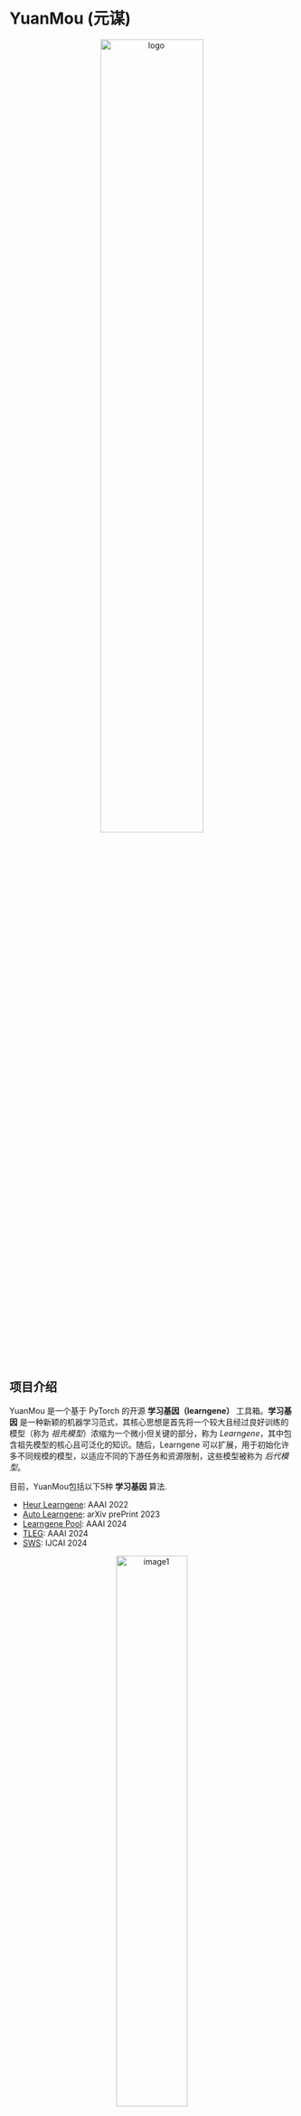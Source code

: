 # YuanMou (元谋)

<p align="center">
  <img src="./sources/logo.jpg" alt="logo" width="60%"/>
</p>



## 项目介绍

YuanMou 是一个基于 PyTorch 的开源 **学习基因（learngene）** 工具箱。**学习基因** 是一种新颖的机器学习范式，其核心思想是首先将一个较大且经过良好训练的模型（称为 *祖先模型*）浓缩为一个微小但关键的部分，称为 *Learngene*，其中包含祖先模型的核心且可泛化的知识。随后，Learngene 可以扩展，用于初始化许多不同规模的模型，以适应不同的下游任务和资源限制，这些模型被称为 *后代模型*。

目前，YuanMou包括以下5种 **学习基因** 算法.

+ [Heur Learngene]( https://arxiv.org/abs/2106.06788): AAAI 2022
+ [Auto Learngene](https://arxiv.org/abs/2305.02279): arXiv prePrint 2023
+ [Learngene Pool](https://arxiv.org/abs/2312.05743): AAAI 2024
+ [TLEG](https://arxiv.org/abs/2312.05614): AAAI 2024
+ [SWS](https://arxiv.org/abs/2404.16897): IJCAI 2024

<p align="center">
  <img src="./sources/fig1.png" alt="image1" width="50%"/>
</p>


## 项目优势

我们分别在当前广为人知的大型语言模型 [**Llama2-7B**](https://ai.meta.com/llama/) 上应用了Heur Learngene 和Auto Learngene, 并以原始的 [LoRa](https://arxiv.org/abs/2106.09685) 作为基线, 展示了 **学习基因** 具有以下优势：

+ ### 更好的模型表现

  通过采用Heur Learngene 和Auto Learngene，在大型语言模型上进行相同数量的训练轮次微调，可以带来性能提升。

<p align="center">
  <img src="./sources/fig2.jpg" alt="image2" width="40%"/>
</p>




+ ### 更快的收敛速度

 通过采用Heur Learngene 和Auto Learngene，大型语言模型收敛所需的训练轮次分别减少了 **30%** 和 **40%** 。.

<p align="center">
  <img src="./sources/fig3.jpg" alt="image3" width="40%"/>
</p>




+ ### 更少的GPU时间

 通过使用 Heur Learngene 和 Auto Learngene，对大型语言模型进行微调所需的 GPU 时间分别减少了 30% 和 40%，从而降低了资源成本。

<p align="center">
  <img src="./sources/fig4.jpg" alt="image4" width="40%"/>
</p>




+ ### 更少的训练样本

  通过使用 Heur Learngene 和 Auto Learngene，对大型语言模型进行微调所需的训练数据量分别仅为 60% 和 50%，从而进一步降低了资源成本。

<p align="center">
  <img src="./sources/fig5.jpg" alt="image5" width="40%"/>
</p>



## 开始训练！

以下提供一个在Llama2-7B上使Learngene Pool的样例，更多样例模板可参考 [examples](https://github.com/ZhenuYang/Yuanmou/tree/main/examples)

### 克隆项目

运行以下指令以克隆YuanMou项目并进入项目文件夹
```
git clone https://github.com/Learngene-YuanMou/YuanMou.git
cd YuanMou
```



### 配置环境

创建虚拟环境并安装项目所需要的第三方基础库
```
conda create -n YuanMou python=3.8
conda activate YuanMou
pip install -r requirements.txt
```


### 准备数据集

| 数据集        | 种类数      | 图像总数   | 链接                                                         |
| ------------- | ---------- | ---------- | ------------------------------------------------------------ |
| CIFAR-100     | 100        | 50,000     | https://www.cs.toronto.edu/~kriz/cifar-100-python.tar.gz     |
| Mini-ImageNet | 100        | 60,000     | https://github.com/twitter-research/meta-learning-lstm/tree/master/data/miniImagenet |
| ImageNet-1K   | 1000       | 14,197,122 | https://image-net.org/download.php                           |



#### 下载数据集

您可以从上方的链接或 Paddle 链接将数据集下载到数据目录中。这里我们以 CIFAR-100 为例。

```python
cd utils/datasets
wget https://www.cs.toronto.edu/~kriz/cifar-100-python.tar.gz
```



### 项目使用

您可以运行以下命令行代码以使用您需要的learngene method。

```python
python main.py \
    --method 'learngene-pool'
    --base_model 'decapoda-research/llama-7b-hf' \
    --data_path 'datasets/CIFAR-100' \
    --output_dir './Yuanmou' \
```

或者若您需按个人需求调整相关参数，以下是全部可调整的命令行参数

```python
python main.py \
    --method 'learngene-pool'
    --used_auxmodel 'conf-aux-base9'
    --base_model 'decapoda-research/llama-7b-hf' \
    --data_path 'yahma/alpaca-cleaned' \
    --output_dir './Yuanmou' \
    --batch_size 128 \
    --micro_batch_size 4 \
    --num_epochs 3 \
    --learning_rate 1e-4 \
    --cutoff_len 512 \
    --val_set_size 2000 \
    --num_heads 3 \
    --head_dim 64 \
    --num_blocks 12 \
    --throughput false \
    --train_on_inputs \
    --group_by_length
```

#### 提取学习基因

如果您希望使用 18 个实例 构建 Learngene Pool，请执行以下命令。
从以下代码行中提取的 Learngene 是 deit_base9_patch16_224。

```python
cd learngene_methods/learngene_pool
python distill.py --config configs/conf_aux_base9.yaml
```

实验的默认参数显示在 'configs/conf_aux_base9.yaml' 中。



#### 创建 learngene pool

在这部分，我们可以从提取的 Learngene 构造 Learngene Pool。

```python
cd learngene_methods/learngene_pool
python main.py --config configs/conf_build.yaml
```

实验的默认参数显示在 'configs/conf_build.yaml' 中。



#### 使用 Learngene 初始化并进行测试。

在这部分，我们使用 Learngene 初始化后代网络并测试其性能。

```python
cd learngene_methods/learngene_pool
python main.py --config configs/conf_ini.yaml
```

实验的默认参数显示在 configs/conf_ini.yaml 中。

要构建不同大小的 Learngene Pool 和后代模型，您只需修改一些超参数。





## 引用

如果您希望在您的研究中引用我们的工具箱，请添加以下内容

<a name="HeurLearngene"></a>

```bibtex
@inproceedings{wang2021learngene,
   title={Learngene: From Open-World to Your Learning Task}, 
    author={Wang, Qiufeng and Geng, Xin and Lin, Shuxia and Xia, Shiyu and Qi, Lei and Xu, Ning},
   booktitle={AAAI}
   year={2022}
}
```

<a name="AutoLearngene"></a>

```bibtex
@misc{wang2023learngene,
      title={Learngene: Inheriting Condensed Knowledge from the Ancestry Model to Descendant Models}, 
     author={Qiufeng Wang and Xu Yang and Shuxia Lin and Jing Wang and Xin Geng},
     year={2023},
     eprint={2305.02279},
     archivePrefix={arXiv},
     primaryClass={cs.LG}
}
```

<a name="LearngenePool"></a>

```bibtex
@inproceedings{shi2024learngenepool,
  title={Building Variable-sized Models via Learngene Pool},
  author={Shi, Boyu and Xia, Shiyu and Yang, Xu and Chen, Haokun and Kou, Zhiqiang and Geng, Xin},
  booktitle={AAAI},
  year={2024}
}
```

<a name="TLEG"></a>

``` bibtex
@inproceedings{xia2024tleg,
  title={Transformer as Linear Expansion of Learngene},
  author={Xia, Shiyu and Zhang, Miaosen and Xu, Yang and Chen, Ruiming and Chen, Haokun and Xin, Geng},
  booktitle={AAAI},
  year={2024}
}
```



## Contacts

If you have any questions about our work, please do not hesitate to contact us by emails.

Wenxuan Zhu: zhuwx@seu.edu.cn

Yuankun Zu: zyk0418@seu.edu.cn



## Acknowledgements

Our project references the codes in the following repos.

+ [Heur Learngene](https://github.com/BruceQFWang/learngene)
+ [Deit](https://github.com/facebookresearch/deit)

